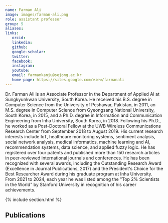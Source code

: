 ```yaml
---
name: Farman Ali
image: images/farman-ali.png
role: assistant professor
group: 5
aliases:
links:
   orcid: 
   linkedin: 
   github: 
   google-scholar: 
   twitter: 
   facebook: 
   instagram: 
   youtube: 
   email: farmankanju@sejong.ac.kr
   home-page: https://sites.google.com/view/farmanali
---
```


Dr. Farman Ali is an Associate Professor in the Department of Applied AI at Sungkyunkwan University, South Korea. He received his B.S. degree in Computer Science from the University of Peshawar, Pakistan, in 2011, an M.S. degree in Computer Science from Gyeongsang National University, South Korea, in 2015, and a Ph.D. degree in Information and Communication Engineering from Inha University, South Korea, in 2018. Following his Ph.D., he worked as a Post-Doctoral Fellow at the UWB Wireless Communications Research Center from September 2018 to August 2019. His current research interests include IoT, healthcare monitoring systems, sentiment analysis, social network analysis, medical informatics, machine learning and AI, recommendation systems, data science, and applied fuzzy logic. He has registered over four patents and published more than 150 research articles in peer-reviewed international journals and conferences. He has been recognized with several awards, including the Outstanding Research Award (Excellence in Journal Publications, 2017) and the President's Choice for the Best Researcher Award during his graduate program at Inha University. From 2021 to 2024, each year he was listed among the "Top 2% Scientists in the World" by Stanford University in recognition of his career achievements.

{% include section.html %}
## Publications
